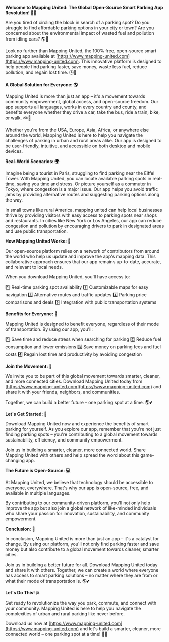 **Welcome to Mapping United: The Global Open-Source Smart Parking App Revolution! 🚀📍**

Are you tired of circling the block in search of a parking spot? Do you struggle to find affordable parking options in your city or town? Are you concerned about the environmental impact of wasted fuel and pollution from idling cars? 🌎💨

Look no further than Mapping United, the 100% free, open-source smart parking app available at [https://www.mapping-united.com](https://www.mapping-united.com). This innovative platform is designed to help people find parking faster, save money, waste less fuel, reduce pollution, and regain lost time. 🕒️💸

**A Global Solution for Everyone: 🌎**

Mapping United is more than just an app – it's a movement towards community empowerment, global access, and open-source freedom. Our app supports all languages, works in every country and county, and benefits everyone whether they drive a car, take the bus, ride a train, bike, or walk. 🚲🚌

Whether you're from the USA, Europe, Asia, Africa, or anywhere else around the world, Mapping United is here to help you navigate the challenges of parking in urban and rural areas alike. Our app is designed to be user-friendly, intuitive, and accessible on both desktop and mobile devices.

**Real-World Scenarios: 🌍**

Imagine being a tourist in Paris, struggling to find parking near the Eiffel Tower. With Mapping United, you can locate available parking spots in real-time, saving you time and stress. Or picture yourself as a commuter in Tokyo, where congestion is a major issue. Our app helps you avoid traffic jams by providing alternative routes and suggesting parking options along the way.

In small towns like rural America, mapping united can help local businesses thrive by providing visitors with easy access to parking spots near shops and restaurants. In cities like New York or Los Angeles, our app can reduce congestion and pollution by encouraging drivers to park in designated areas and use public transportation.

**How Mapping United Works: 🤖**

Our open-source platform relies on a network of contributors from around the world who help us update and improve the app's mapping data. This collaborative approach ensures that our app remains up-to-date, accurate, and relevant to local needs.

When you download Mapping United, you'll have access to:

1️⃣ Real-time parking spot availability
2️⃣ Customizable maps for easy navigation
3️⃣ Alternative routes and traffic updates
4️⃣ Parking price comparisons and deals
5️⃣ Integration with public transportation systems

**Benefits for Everyone: 🌈**

Mapping United is designed to benefit everyone, regardless of their mode of transportation. By using our app, you'll:

1️⃣ Save time and reduce stress when searching for parking
2️⃣ Reduce fuel consumption and lower emissions
3️⃣ Save money on parking fees and fuel costs
4️⃣ Regain lost time and productivity by avoiding congestion

**Join the Movement: 🚀**

We invite you to be part of this global movement towards smarter, cleaner, and more connected cities. Download Mapping United today from [https://www.mapping-united.com](https://www.mapping-united.com) and share it with your friends, neighbors, and communities.

Together, we can build a better future – one parking spot at a time. 🌎💕

**Let's Get Started: 💪**

Download Mapping United now and experience the benefits of smart parking for yourself. As you explore our app, remember that you're not just finding parking spots – you're contributing to a global movement towards sustainability, efficiency, and community empowerment.

Join us in building a smarter, cleaner, more connected world. Share Mapping United with others and help spread the word about this game-changing app.

**The Future is Open-Source: 💻**

At Mapping United, we believe that technology should be accessible to everyone, everywhere. That's why our app is open-source, free, and available in multiple languages.

By contributing to our community-driven platform, you'll not only help improve the app but also join a global network of like-minded individuals who share your passion for innovation, sustainability, and community empowerment.

**Conclusion: 🌟**

In conclusion, Mapping United is more than just an app – it's a catalyst for change. By using our platform, you'll not only find parking faster and save money but also contribute to a global movement towards cleaner, smarter cities.

Join us in building a better future for all. Download Mapping United today and share it with others. Together, we can create a world where everyone has access to smart parking solutions – no matter where they are from or what their mode of transportation is. 🌎💕

**Let's Do This! 💥**

Get ready to revolutionize the way you park, commute, and connect with your community. Mapping United is here to help you navigate the complexities of urban and rural parking like never before.

Download us now at [https://www.mapping-united.com](https://www.mapping-united.com) and let's build a smarter, cleaner, more connected world – one parking spot at a time! 🚀📍